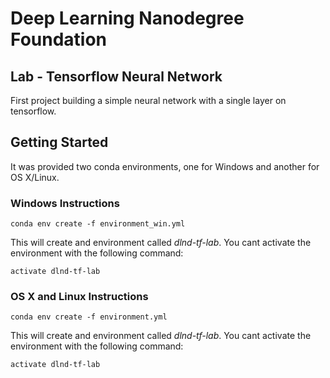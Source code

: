 # Deep Learning Nanodegree Foundation

## Lab - Tensorflow Neural Network

First project building a simple neural network with a single layer on tensorflow.

## Getting Started

It was provided two conda environments, one for Windows  and another for OS X/Linux.

### Windows Instructions

```
conda env create -f environment_win.yml
```

This will create and environment called *dlnd-tf-lab*. You cant activate the environment with the following command:

```
activate dlnd-tf-lab
```

### OS X and Linux Instructions

```
conda env create -f environment.yml
```

This will create and environment called *dlnd-tf-lab*. You cant activate the environment with the following command:

```
activate dlnd-tf-lab
```
